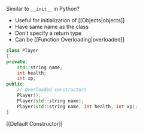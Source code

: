 Similar to `__init__` in Python?

- Useful for initialization of [[Objects|objects]]
- Have same name as the class
- Don't specify a return type
- Can be [[Function Overloading|overloaded]]

```cpp
class Player 
{
private:
	std::string name;
	int health;
	int xp;
public:
	// Overloaded constructors
	Player();
	Player(std::string name);
	Player(std::string name, int health, int xp);
}
```

[[Default Constructor]]